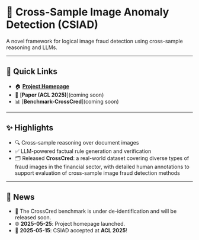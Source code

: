 # 🌟 Cross-Sample Image Anomaly Detection (CSIAD)

A novel framework for logical image fraud detection using cross-sample reasoning and LLMs.

---

## 🔗 Quick Links

- 🏠 [**Project Homepage**](https://github.com/XMUDM/CSIAD/)
- 📄 [**Paper (ACL 2025)**](coming soon)
- 📊 [**Benchmark-CrossCred**](coming soon)
<!-- - 🎥 [**Demo Video**](coming soon) -->

---

## ✨ Highlights

- 🔍 Cross-sample reasoning over document images
- ✅ LLM-powered factual rule generation and verification
- 🗂️ Released **CrossCred**: a real-world dataset covering diverse types of fraud images in the financial sector, with detailed human annotations to support evaluation of cross-sample image fraud detection methods

---

## 📰 News

<!-- - 📊 **2025-05-25**: Released **CrossCred** dataset: 505 real-world document images with fine-grained annotations. -->
- 🚧 The CrossCred benchmark is under de-identification and will be released soon.
- 🌐 **2025-05-25**: Project homepage launched.
- 🎉 **2025-05-15**: CSIAD accepted at **ACL 2025**! 

